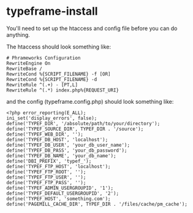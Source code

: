 # typeframe-install

You'll need to set up the htaccess and config file before you can do anything.

The htaccess should look something like:

```
# Phrameworks Configuration
RewriteEngine On
RewriteBase /
RewriteCond %{SCRIPT_FILENAME} -f [OR]
RewriteCond %{SCRIPT_FILENAME} -d
RewriteRule ^(.+) - [PT,L]
RewriteRule ^(.*) index.php%{REQUEST_URI}
```

and the config (typeframe.config.php) should look something like:

```
<?php error_reporting(E_ALL);
ini_set('display_errors', false);
define('TYPEF_DIR', '/absolute/path/to/your/directory');
define('TYPEF_SOURCE_DIR', TYPEF_DIR . '/source');
define('TYPEF_WEB_DIR', '');
define('TYPEF_DB_HOST', 'localhost');
define('TYPEF_DB_USER', 'your_db_user_name');
define('TYPEF_DB_PASS', 'your_db_password');
define('TYPEF_DB_NAME', 'your_db_name');
define('DBI_PREFIX', 'typef_');
define('TYPEF_FTP_HOST', 'localhost');
define('TYPEF_FTP_ROOT', '');
define('TYPEF_FTP_USER', '');
define('TYPEF_FTP_PASS', '');
define('TYPEF_ADMIN_USERGROUPID', '1');
define('TYPEF_DEFAULT_USERGROUPID', '2');
define('TYPEF_HOST', 'something.com');
define('PAGEMILL_CACHE_DIR', TYPEF_DIR . '/files/cache/pm_cache');
```
